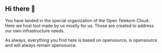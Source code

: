 ## Hi there 👋

You have landed in the special organization of the Open Telekom Cloud.
Here we host tool made by us mostly for us. Those are created to address
our own infrastructure needs.

As always, everything you find here is based on opensource, is opensource
and will always remain opensource.

<!--

**Here are some ideas to get you started:**

🙋‍♀️ A short introduction - what is your organization all about?
🌈 Contribution guidelines - how can the community get involved?
👩‍💻 Useful resources - where can the community find your docs? Is there anything else the community should know?
🍿 Fun facts - what does your team eat for breakfast?
🧙 Remember, you can do mighty things with the power of [Markdown](https://guides.github.com/features/mastering-markdown/)
-->
